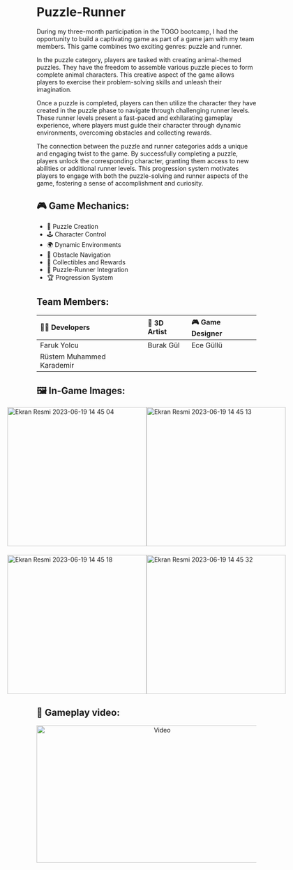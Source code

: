 # Puzzle-Runner

During my three-month participation in the TOGO bootcamp, I had the opportunity to build a captivating game as part of a game jam with my team members. This game combines two exciting genres: puzzle and runner.

In the puzzle category, players are tasked with creating animal-themed puzzles. They have the freedom to assemble various puzzle pieces to form complete animal characters. This creative aspect of the game allows players to exercise their problem-solving skills and unleash their imagination.

Once a puzzle is completed, players can then utilize the character they have created in the puzzle phase to navigate through challenging runner levels. These runner levels present a fast-paced and exhilarating gameplay experience, where players must guide their character through dynamic environments, overcoming obstacles and collecting rewards.

The connection between the puzzle and runner categories adds a unique and engaging twist to the game. By successfully completing a puzzle, players unlock the corresponding character, granting them access to new abilities or additional runner levels. This progression system motivates players to engage with both the puzzle-solving and runner aspects of the game, fostering a sense of accomplishment and curiosity.

## 🎮 Game Mechanics:
* 🧩 Puzzle Creation
* 🕹️ Character Control
* 🌍 Dynamic Environments
* 🚧 Obstacle Navigation
* 🎁 Collectibles and Rewards
* 🔀 Puzzle-Runner Integration
* 🏆 Progression System

## Team Members:
👨‍💻 Developers | 🎨 3D Artist | 🎮 Game Designer
:-------------- | :---------- | :-------------
Faruk Yolcu     | Burak Gül   | Ece Güllü
Rüstem Muhammed Karademir |             |


## 🖼 In-Game Images:
<div style="display: flex; justify-content: center;">
<img width="319" alt="Ekran Resmi 2023-06-19 14 45 04" src="https://github.com/farukylc/Puzzle-Runner/assets/99920678/0ed9a12a-052b-44a7-a1ac-42bd877b7bff">
<img width="319" alt="Ekran Resmi 2023-06-19 14 45 13" src="https://github.com/farukylc/Puzzle-Runner/assets/99920678/e653c570-05b0-4a8b-9e7f-6c834fbb8c14">
</div>
<div style="display: flex; justify-content: center; margin-top: 20px;">
  <img width="319" alt="Ekran Resmi 2023-06-19 14 45 18" src="https://github.com/farukylc/Puzzle-Runner/assets/99920678/28d02bb8-8e11-4d40-a5d7-35784910b49a">
<img width="319" alt="Ekran Resmi 2023-06-19 14 45 32" src="https://github.com/farukylc/Puzzle-Runner/assets/99920678/0eec4591-dc3e-4522-aba9-48bc8fea7291">

  </div>

## 🎥 Gameplay video:
<p align="center">
  <a href="https://www.youtube.com/watch?v=i9BZr4PieW0">
    <img src="https://img.youtube.com/vi/i9BZr4PieW0/0.jpg" alt="Video" width="560" height="315">
  </a>
</p>
